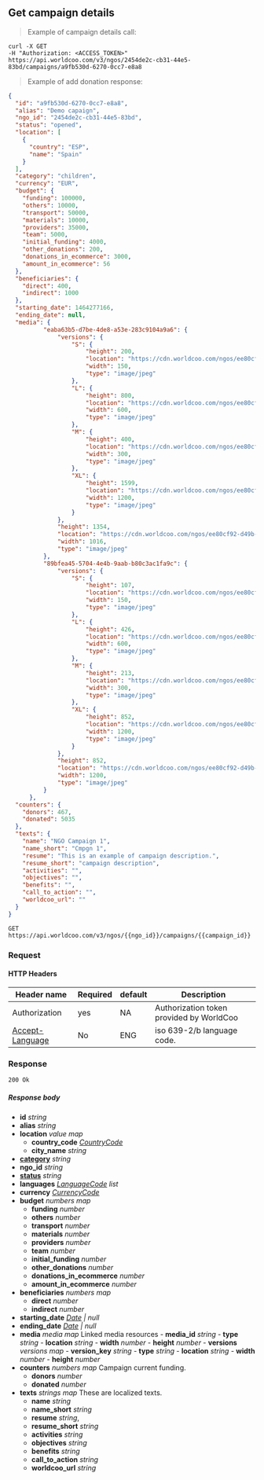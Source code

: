 ## Get campaign details

> Example of campaign details call:

```shell
curl -X GET
-H "Authorization: <ACCESS_TOKEN>"
https://api.worldcoo.com/v3/ngos/2454de2c-cb31-44e5-83bd/campaigns/a9fb530d-6270-0cc7-e8a8
```

> Example of add donation response:

```json
{
  "id": "a9fb530d-6270-0cc7-e8a8",
  "alias": "Demo capaign",
  "ngo_id": "2454de2c-cb31-44e5-83bd",
  "status": "opened",
  "location": [
    {
      "country": "ESP",
      "name": "Spain"
    }
  ],
  "category": "children",
  "currency": "EUR",
  "budget": {
    "funding": 100000,
    "others": 10000,
    "transport": 50000,
    "materials": 10000,
    "providers": 35000,
    "team": 5000,
    "initial_funding": 4000,
    "other_donations": 200,
    "donations_in_ecommerce": 3000,
    "amount_in_ecommerce": 56
  },
  "beneficiaries": {
    "direct": 400,
    "indirect": 1000
  },
  "starting_date": 1464277166,
  "ending_date": null,
  "media": {
          "eaba63b5-d7be-4de8-a53e-283c9104a9a6": {
              "versions": {
                  "S": {
                      "height": 200,
                      "location": "https://cdn.worldcoo.com/ngos/ee80cf92-d49b-4b7c-9949-9946750ec451/campaigns/f6425839-1e6f-4dd2-8d4d-593d61f5437f/media/eaba63b5-d7be-4de8-a53e-283c9104a9a6.1479739685956.S.jpg",
                      "width": 150,
                      "type": "image/jpeg"
                  },
                  "L": {
                      "height": 800,
                      "location": "https://cdn.worldcoo.com/ngos/ee80cf92-d49b-4b7c-9949-9946750ec451/campaigns/f6425839-1e6f-4dd2-8d4d-593d61f5437f/media/eaba63b5-d7be-4de8-a53e-283c9104a9a6.1479739685956.L.jpg",
                      "width": 600,
                      "type": "image/jpeg"
                  },
                  "M": {
                      "height": 400,
                      "location": "https://cdn.worldcoo.com/ngos/ee80cf92-d49b-4b7c-9949-9946750ec451/campaigns/f6425839-1e6f-4dd2-8d4d-593d61f5437f/media/eaba63b5-d7be-4de8-a53e-283c9104a9a6.1479739685956.M.jpg",
                      "width": 300,
                      "type": "image/jpeg"
                  },
                  "XL": {
                      "height": 1599,
                      "location": "https://cdn.worldcoo.com/ngos/ee80cf92-d49b-4b7c-9949-9946750ec451/campaigns/f6425839-1e6f-4dd2-8d4d-593d61f5437f/media/eaba63b5-d7be-4de8-a53e-283c9104a9a6.1479739685956.XL.jpg",
                      "width": 1200,
                      "type": "image/jpeg"
                  }
              },
              "height": 1354,
              "location": "https://cdn.worldcoo.com/ngos/ee80cf92-d49b-4b7c-9949-9946750ec451/campaigns/f6425839-1e6f-4dd2-8d4d-593d61f5437f/media/eaba63b5-d7be-4de8-a53e-283c9104a9a6.1479739685956.original.jpg",
              "width": 1016,
              "type": "image/jpeg"
          },
          "89bfea45-5704-4e4b-9aab-b80c3ac1fa9c": {
              "versions": {
                  "S": {
                      "height": 107,
                      "location": "https://cdn.worldcoo.com/ngos/ee80cf92-d49b-4b7c-9949-9946750ec451/campaigns/f6425839-1e6f-4dd2-8d4d-593d61f5437f/media/89bfea45-5704-4e4b-9aab-b80c3ac1fa9c.1479739676674.S.jpg",
                      "width": 150,
                      "type": "image/jpeg"
                  },
                  "L": {
                      "height": 426,
                      "location": "https://cdn.worldcoo.com/ngos/ee80cf92-d49b-4b7c-9949-9946750ec451/campaigns/f6425839-1e6f-4dd2-8d4d-593d61f5437f/media/89bfea45-5704-4e4b-9aab-b80c3ac1fa9c.1479739676674.L.jpg",
                      "width": 600,
                      "type": "image/jpeg"
                  },
                  "M": {
                      "height": 213,
                      "location": "https://cdn.worldcoo.com/ngos/ee80cf92-d49b-4b7c-9949-9946750ec451/campaigns/f6425839-1e6f-4dd2-8d4d-593d61f5437f/media/89bfea45-5704-4e4b-9aab-b80c3ac1fa9c.1479739676674.M.jpg",
                      "width": 300,
                      "type": "image/jpeg"
                  },
                  "XL": {
                      "height": 852,
                      "location": "https://cdn.worldcoo.com/ngos/ee80cf92-d49b-4b7c-9949-9946750ec451/campaigns/f6425839-1e6f-4dd2-8d4d-593d61f5437f/media/89bfea45-5704-4e4b-9aab-b80c3ac1fa9c.1479739676674.XL.jpg",
                      "width": 1200,
                      "type": "image/jpeg"
                  }
              },
              "height": 852,
              "location": "https://cdn.worldcoo.com/ngos/ee80cf92-d49b-4b7c-9949-9946750ec451/campaigns/f6425839-1e6f-4dd2-8d4d-593d61f5437f/media/89bfea45-5704-4e4b-9aab-b80c3ac1fa9c.1479739676674.original.jpg",
              "width": 1200,
              "type": "image/jpeg"
          }
      },
  "counters": {
    "donors": 467,
    "donated": 5035
  },
  "texts": {
    "name": "NGO Campaign 1",
    "name_short": "Cmpgn 1",
    "resume": "This is an example of campaign description.",
    "resume_short": "campaign description",
    "activities": "",
    "objectives": "",
    "benefits": "",
    "call_to_action": "",
    "worldcoo_url": ""
  }
}
```

`GET https://api.worldcoo.com/v3/ngos/{{ngo_id}}/campaigns/{{campaign_id}}`

### Request

#### HTTP Headers

Header name | Required | default | Description
---------- | ------- | ------- | -------
Authorization | yes | NA | Authorization token provided by WorldCoo
[Accept-Language](https://www.w3.org/Protocols/rfc2616/rfc2616-sec14.html#sec14.4) | No | ENG | iso 639-2/b language code.

### Response

`200 Ok`

##### Response body

- **id** *string*
- **alias** *string*
- **location** *value map*
  - **country_code** *[CountryCode](#country-standar)*
  - **city_name** *string*
- **[category](#campaign-categories)** *string*
- **ngo_id** *string*
- **[status](#campaign-statuses)** *string*
- **languages** *[LanguageCode](#language-standar) list*
- **currency** *[CurrencyCode](#currency-standar)*
- **budget** *numbers map* 
  - **funding** *number*
  - **others** *number*
  - **transport** *number*
  - **materials** *number*
  - **providers** *number*
  - **team** *number*
  - **initial_funding** *number*
  - **other_donations** *number*
  - **donations_in_ecommerce** *number*
  - **amount_in_ecommerce** *number*
- **beneficiaries** *numbers map*
  - **direct** *number*
  - **indirect** *number*
- **starting_date** *[Date](#date-standar) | null*
- **ending_date** *[Date](#date-standar) | null*
- **media** *media map* Linked media resources
      - **media_id** *string*
          - **type** *string*
          - **location** *string*
          - **width** *number*
          - **height** *number*
          - **versions** *versions map*
            - **version_key** *string*
                - **type** *string*
                - **location** *string*
                - **width** *number*
                - **height** *number*
- **counters** *numbers map* Campaign current funding.
  - **donors** *number*
  - **donated** *number*
- **texts** *strings map* These are localized texts.
  - **name** *string*
  - **name_short** *string*
  - **resume** *string*,
  - **resume_short** *string*
  - **activities** *string*
  - **objectives** *string*
  - **benefits** *string*
  - **call_to_action** *string*
  - **worldcoo_url** *string*
